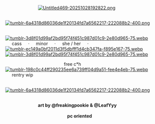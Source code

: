 ⠀⠀⠀⠀⠀⠀⠀⠀⠀⠀[![Untitled469-20251028192822.png](https://i.postimg.cc/TYQ70DK9/Untitled469-20251028192822.png)](https://postimg.cc/fJtfTkjt)

⠀⠀⠀⠀⠀⠀⠀⠀[![tumblr-6a4318d86036de1f20134fd7a6562217-222088b2-400.png](https://i.postimg.cc/5yWFTKFZ/tumblr-6a4318d86036de1f20134fd7a6562217-222088b2-400.png)](https://postimg.cc/JDKnBqxq)

⠀⠀⠀⠀⠀⠀⠀⠀[![tumblr-3d8f01d99af2bd95f74f451c987d01c9-2e80d965-75.webp](https://i.postimg.cc/FsJtFP86/tumblr-3d8f01d99af2bd95f74f451c987d01c9-2e80d965-75.webp)](https://postimg.cc/tYyv2zXd)⠀ ⠀⠀cass⠀⠀·⠀⠀minor⠀⠀·⠀⠀she / her⠀⠀·⠀⠀[![tumblr-ec149a0bf2011d3f5dbfff1d4cb347fa-f895e167-75.webp](https://i.postimg.cc/gJK0DRZL/tumblr-ec149a0bf2011d3f5dbfff1d4cb347fa-f895e167-75.webp)](https://postimg.cc/7GfDP5Xq)⠀ ⠀[![tumblr-3d8f01d99af2bd95f74f451c987d01c9-2e80d965-75.webp](https://i.postimg.cc/FsJtFP86/tumblr-3d8f01d99af2bd95f74f451c987d01c9-2e80d965-75.webp)](https://postimg.cc/tYyv2zXd)

⠀⠀⠀⠀⠀⠀⠀⠀⠀⠀⠀⠀⠀⠀⠀⠀⠀⠀free c*h⠀⠀[![tumblr-198c0c44ff290235ee6a739ff04d9a51-fee4e4eb-75.webp](https://i.postimg.cc/YqMwqNNC/tumblr-198c0c44ff290235ee6a739ff04d9a51-fee4e4eb-75.webp)](https://postimg.cc/BtYzmKwr)⠀⠀rentry wip

⠀⠀⠀⠀⠀⠀⠀⠀[![tumblr-6a4318d86036de1f20134fd7a6562217-222088b2-400.png](https://i.postimg.cc/5yWFTKFZ/tumblr-6a4318d86036de1f20134fd7a6562217-222088b2-400.png)](https://postimg.cc/JDKnBqxq)


⠀⠀⠀⠀⠀⠀⠀⠀⠀⠀⠀⠀⠀⠀⠀⠀⠀⠀⠀⠀⠀⠀⠀⠀⠀⠀⠀⠀⠀⠀⠀⠀⠀⠀⠀⠀⠀⠀⠀⠀⠀⠀⠀⠀⠀⠀⠀⠀⠀⠀⠀⠀⠀⠀⠀⠀⠀⠀⠀**art by @freakingpookie & @LeafYyy**
⠀⠀⠀⠀⠀⠀⠀⠀⠀⠀⠀⠀⠀⠀⠀⠀⠀⠀⠀⠀⠀⠀⠀⠀⠀⠀⠀⠀⠀⠀⠀⠀⠀⠀⠀⠀⠀⠀⠀⠀⠀⠀⠀⠀⠀⠀⠀⠀⠀⠀⠀⠀⠀⠀⠀⠀⠀⠀⠀⠀⠀⠀⠀⠀⠀⠀⠀⠀**pc oriented**
⠀⠀⠀⠀⠀⠀
